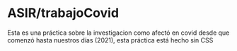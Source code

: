# ASIR/trabajoCovid
Esta es una práctica sobre la investigacion como afectó en covid desde que comenzó hasta nuestros días (2021), esta práctica está hecho sin CSS

